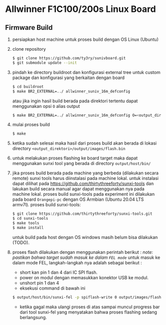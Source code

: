 # Allwinner F1C100/200s Linux Board

## Firmware Build 
1. persiapkan host machine untuk proses build dengan OS Linux (Ubuntu)
2. clone repository
    ```bash
    $ git clone https://github.com/ty3ry/sunivboard.git
    $ git submodule update --init
    ```
3. pindah ke directory buildroot dan konfigurasi external tree untuk custom package dan konfigurasi yang berkaitan dengan board 
    ```bash
    $ cd buildroot
    $ make BR2_EXTERNAL=../ allwinner_suniv_16m_defconfig
    ```
    atau jika ingin hasil build berada pada direktori tertentu dapat menggunakan opsi ``O`` alias output
   ```bash
   $ make BR2_EXTERNAL=../ allwinner_suniv_16m_defconfig O=<output_direktori>
   ```
4. mulai proses build
    ```bash
    $ make
    ```
5. ketika sudah selesai maka hasil dari proses build akan berada di lokasi directory ``<output_direktori>/output/images/flash.bin``
6. untuk melakukan proses flashing ke board target maka dapat menggunakan sunxi tool yang berada di directory ``output/host/bin/``
7. jika proses build berada pada machine yang berbeda (dilakukan secara remote) sunxi tools harus diinstalasi pada machine lokal. untuk instalasi dapat dilihat pada https://github.com/thirtythreeforty/sunxi-tools dan lakukan build secara manual agar dapat menggunakan nya pada machine lokal.
proses build sunxi-tools pada experiment ini dilakukan pada board ``Orangepi-pc`` dengan OS Armbian (Ubuntu 20.04 LTS armv7l).
proses build sunxi-tools:
    ```bash
    $ git clone https://github.com/thirtythreeforty/sunxi-tools.git
    $ cd sunxi-tools
    $ make tools
    $ make install
    ```
    untuk build pada host dengan OS windows masih belum bisa dilakukan (TODO).
8. proses flash dilakukan dengan menggunakan perintah berikut :
    *note: pastikan bahwa target sudah masuk ke dalam ``FEL mode``*
    untuk masuk ke dalam mode FEL, langkah-langkah nya adalah sebagai berikut :
    - short kan pin 1 dan 4 dari IC SPI flash.
    - power on modul dengan memasukkan konektor USB ke modul.
    - unshort pin 1 dan 4
    - eksekusi command di bawah ini

    ```bash
    $ output/host/bin/sunxi-fel -p spiflash-write 0 output/images/flash.bin
    ```
    - ketika gagal maka ulangi proses di atas sampai muncul progress bar dari tool sunxi-fel yang menyatakan bahwa proses flashing sedang berlangsung.
